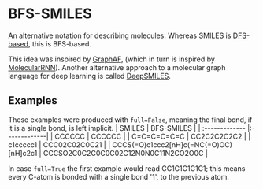 # BFS-SMILES
An alternative notation for describing molecules. Whereas SMILES is [DFS-based](https://en.wikipedia.org/wiki/Simplified_molecular-input_line-entry_system#Graph-based_definition), this is BFS-based.

This idea was inspired by [GraphAF](https://arxiv.org/abs/2001.09382), (which in turn is inspired by [MolecularRNN](https://arxiv.org/abs/1905.13372)). Another alternative approach to a molecular graph language for deep learning is called [DeepSMILES](https://depth-first.com/articles/2019/03/19/chemical-line-notations-for-deep-learning-deepsmiles-and-beyond/).

## Examples

These examples were produced with `full=False`, meaning the final bond, if it is a single bond, is left implicit.
| SMILES | BFS-SMILES |
| :------------- |:-------------|
| CCCCCC | CCCCCC |
| C=C=C=C=C=C | CC2C2C2C2C2 |
| c1ccccc1     | CCC02C02C0C21      |
| CCCS(=O)c1ccc2[nH]c(=NC(=O)OC)[nH]c2c1 | CCCSO2C0C2C0C0C02C12N0N0C11N2CO2O0C      |

In case `full=True` the first example would read CC1C1C1C1C1; this means every C-atom is bonded with a single bond '1', to the previous atom.
